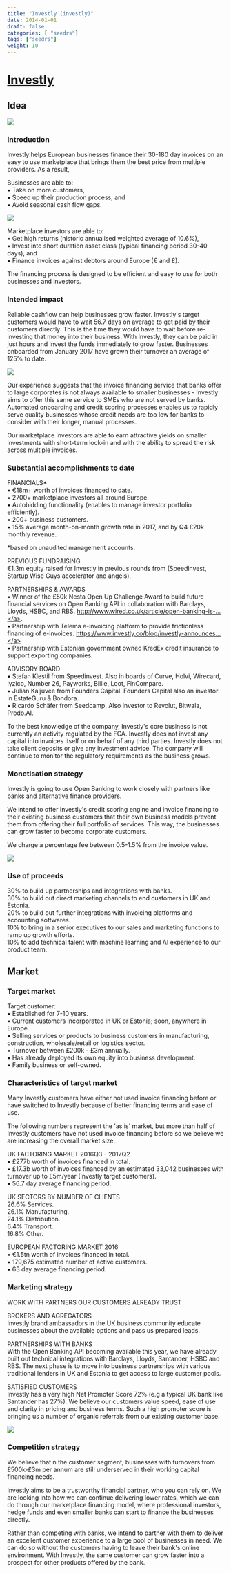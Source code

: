 ```yaml
---
title: "Investly (investly)"
date: 2014-01-01
draft: false
categories: [ "seedrs"]
tags: ["seedrs"]
weight: 10
---
```


# [Investly](https://www.seedrs.com/investly)

## Idea

![](/img/seedrs/uploads/startup/section_image/image/13720/j633amoz23d3qvq0vun8ulimnptmy3k/Investly_header.png?rect=0%2C0%2C1500%2C900&w=600&fit=clip&s=475add2e2de04fd5f9940b71f551703f)

### Introduction

Investly helps European businesses finance their 30-180 day invoices on an easy to use marketplace that brings them the best price from multiple providers. As a result,

Businesses are able to: <br>• Take on more customers, <br>• Speed up their production process, and <br>• Avoid seasonal cash flow gaps.

![](/img/seedrs/uploads/startup/section_image/image/13723/opc3cntmfl2k2uqtbgz251ev6lmjtru/Investors.png?rect=0%2C-5%2C1119%2C432&w=600&fit=clip&s=198cd46ebd6075487b902eec87787ff5)

Marketplace investors are able to: <br>• Get high returns (historic annualised weighted average of 10.6%), <br>• Invest into short duration asset class (typical financing period 30-40 days), and <br>• Finance invoices against debtors around Europe (€ and £).

The financing process is designed to be efficient and easy to use for both businesses and investors.

### Intended impact

Reliable cashflow can help businesses grow faster. Investly's target customers would have to wait 56.7 days on average to get paid by their customers directly. This is the time they would have to wait before re-investing that money into their business. With Investly, they can be paid in just hours and invest the funds immediately to grow faster. Businesses onboarded from January 2017 have grown their turnover an average of 125% to date.

![](/img/seedrs/uploads/startup/section_image/image/13727/d5p0i5iunovxb60awwvllwug8x9wcvs/Investly_M_B_quote.png?rect=0%2C0%2C1500%2C900&w=600&fit=clip&s=1edc6c88b731424a4577cf1b47bb6b12)

Our experience suggests that the invoice financing service that banks offer to large corporates is not always available to smaller businesses - Investly aims to offer this same service to SMEs who are not served by banks. Automated onboarding and credit scoring processes enables us to rapidly serve quality businesses whose credit needs are too low for banks to consider with their longer, manual processes.

Our marketplace investors are able to earn attractive yields on smaller investments with short-term lock-in and with the ability to spread the risk across multiple invoices.

### Substantial accomplishments to date

FINANCIALS* <br>• €18m+ worth of invoices financed to date. <br>• 2700+ marketplace investors all around Europe. <br>• Autobidding functionality (enables to manage investor portfolio efficiently). <br>• 200+ business customers. <br>• 15% average month-on-month growth rate in 2017, and by Q4 £20k monthly revenue.

*based on unaudited management accounts.

PREVIOUS FUNDRAISING <br>€1.3m equity raised for Investly in previous rounds from (Speedinvest, Startup Wise Guys accelerator and angels).

PARTNERSHIPS &amp; AWARDS <br>• Winner of the £50k Nesta Open Up Challenge Award to build future financial services on Open Banking API in collaboration with Barclays, Lloyds, HSBC, and RBS. <a target="_blank" rel="nofollow" class="outside" href="http://www.wired.co.uk/article/open-banking-is-nearly-here-heres-the-first-glimpse-what-it-will-look-like-in-practice">http://www.wired.co.uk/article/open-banking-is-...</a>. <br>• Partnership with Telema e-invoicing platform to provide frictionless financing of e-invoices. <a target="_blank" rel="nofollow" class="outside" href="https://www.investly.co/blog/investly-announces-partnership-with-the-largest-e-invoicing-operator-in-the-baltics">https://www.investly.co/blog/investly-announces...</a> <br>• Partnership with Estonian government owned KredEx credit insurance to support exporting companies.

ADVISORY BOARD <br>• Stefan Klestil from Speedinvest. Also in boards of Curve, Holvi, Wirecard, iyzico, Number 26, Payworks, Billie, Loot, FinCompare. <br>• Julian Kaljuvee from Founders Capital. Founders Capital also an investor in EstateGuru &amp; Bondora. <br>• Ricardo Schäfer from Seedcamp. Also investor to Revolut, Bitwala, Prodo.AI.

To the best knowledge of the company, Investly's core business is not currently an activity regulated by the FCA. Investly does not invest any capital into invoices itself or on behalf of any third parties. Investly does not take client deposits or give any investment advice. The company will continue to monitor the regulatory requirements as the business grows.

### Monetisation strategy

Investly is going to use Open Banking to work closely with partners like banks and alternative finance providers.

We intend to offer Investly's credit scoring engine and invoice financing to their existing business customers that their own business models prevent them from offering their full portfolio of services. This way, the businesses can grow faster to become corporate customers.

We charge a percentage fee between 0.5-1.5% from the invoice value.

![](/img/seedrs/uploads/startup/section_image/image/13721/6dcxjm2nyarbfn0i4wvqkogoujizo11/Investly_steps.png?rect=0%2C0%2C1500%2C900&w=600&fit=clip&s=717eac42748aa2ee4879e65cac5e6752)

### Use of proceeds

30% to build up partnerships and integrations with banks. <br>30% to build out direct marketing channels to end customers in UK and Estonia. <br>20% to build out further integrations with invoicing platforms and accounting softwares. <br>10% to bring in a senior executives to our sales and marketing functions to ramp up growth efforts. <br>10% to add technical talent with machine learning and AI experience to our product team.

## Market

### Target market

Target customer: <br>• Established for 7-10 years. <br>• Current customers incorporated in UK or Estonia; soon, anywhere in Europe. <br>• Selling services or products to business customers in manufacturing, construction, wholesale/retail or logistics sector. <br>• Turnover between £200k - £3m annually. <br>• Has already deployed its own equity into business development. <br>• Family business or self-owned.

### Characteristics of target market

Many Investly customers have either not used invoice financing before or have switched to Investly because of better financing terms and ease of use.

The following numbers represent the 'as is' market, but more than half of Investly customers have not used invoice financing before so we believe we are increasing the overall market size.

UK FACTORING MARKET 2016Q3 - 2017Q2 <br>• £277b worth of invoices financed in total. <br>• £17.3b worth of invoices financed by an estimated 33,042 businesses with turnover up to £5m/year (Investly target customers). <br>• 56.7 day average financing period.

UK SECTORS BY NUMBER OF CLIENTS <br>26.6% Services. <br>26.1% Manufacturing. <br>24.1% Distribution. <br>6.4% Transport. <br>16.8% Other.

EUROPEAN FACTORING MARKET 2016 <br>• €1.5tn worth of invoices financed in total. <br>• 179,675 estimated number of active customers. <br>• 63 day average financing period.

### Marketing strategy

WORK WITH PARTNERS OUR CUSTOMERS ALREADY TRUST

BROKERS AND AGREGATORS <br>Investly brand ambassadors in the UK business community educate businesses about the available options and pass us prepared leads.

PARTNERSHIPS WITH BANKS <br>With the Open Banking API becoming available this year, we have already built out technical integrations with Barclays, Lloyds, Santander, HSBC and RBS. The next phase is to move into business partnerships with various traditional lenders in UK and Estonia to get access to large customer pools.

SATISFIED CUSTOMERS <br>Investly has a very high Net Promoter Score 72% (e.g a typical UK bank like Santander has 27%). We believe our customers value speed, ease of use and clarity in pricing and business terms. Such a high promoter score is bringing us a number of organic referrals from our existing customer base.

![](https://seedrs.imgix.net/uploads/startup/section_image/image/13724/okvzaon47ji2uxhltoeq9gmmc1jl4kn/matt.jpg?rect=0%2C0%2C1024%2C682&w=600&fit=clip&s=4a91e0bc3d0040d0ff50456df5859128)

### Competition strategy

We believe that n the customer segment, businesses with turnovers from £500k-£3m per annum are still underserved in their working capital financing needs.

Investly aims to be a trustworthy financial partner, who you can rely on. We are looking into how we can continue delivering lower rates, which we can do through our marketplace financing model, where professional investors, hedge funds and even smaller banks can start to finance the businesses directly.

Rather than competing with banks, we intend to partner with them to deliver an excellent customer experience to a large pool of businesses in need. We can do so without the customers having to leave their bank's online environment. With Investly, the same customer can grow faster into a prospect for other products offered by the bank.

